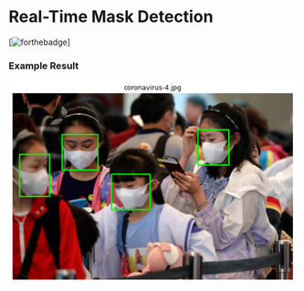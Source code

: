 # Real-Time Mask Detection
[![forthebadge](https://forthebadge.com/images/badges/Python-badges.svg)]
<h3>Example Result</h3>
<img src="__results___5_0.png"></img>
